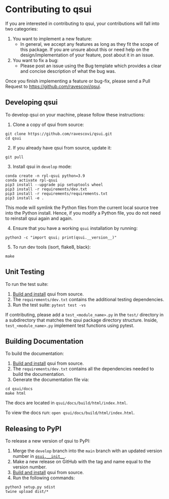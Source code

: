 # Contributing to qsui

If you are interested in contributing to qsui, your contributions will fall into two categories:

1. You want to implement a new feature:
    - In general, we accept any features as long as they fit the scope of this package. If you are unsure about this or need help on the design/implementation of your feature, post about it in an issue.
2. You want to fix a bug:
    - Please post an issue using the Bug template which provides a clear and concise description of what the bug was.

Once you finish implementing a feature or bug-fix, please send a Pull Request to https://github.com/ravescovi/qsui.

## Developing qsui

To develop qsui on your machine, please follow these instructions:

1. Clone a copy of qsui from source:

```
git clone https://github.com/ravescovi/qsui.git
cd qsui
```

2. If you already have qsui from source, update it:

```
git pull
```

3. Install qsui in `develop` mode:

```
conda create -n rpl-qsui python=3.9
conda activate rpl-qsui
pip3 install --upgrade pip setuptools wheel
pip3 install -r requirements/dev.txt
pip3 install -r requirements/requirements.txt
pip3 install -e .
```

This mode will symlink the Python files from the current local source tree into the Python install.
Hence, if you modify a Python file, you do not need to reinstall qsui again and again.

4. Ensure that you have a working `qsui` installation by running:

```
python3 -c "import qsui; print(qsui.__version__)"
```

5. To run dev tools (isort, flake8, black):

```
make
```

## Unit Testing

To run the test suite:

1. [Build and install](#developing-qsui) qsui from source.
2. The `requirements/dev.txt` contains the additional testing dependencies.
3. Run the test suite: `pytest test -vs`

If contributing, please add a `test_<module_name>.py` in the `test/` directory
in a subdirectory that matches the qsui package directory structure. Inside,
`test_<module_name>.py` implement test functions using pytest.

## Building Documentation

To build the documentation:

1. [Build and install](#developing-qsui) qsui from source.
2. The `requirements/dev.txt` contains all the dependencies needed to build the documentation.
3. Generate the documentation file via:
```
cd qsui/docs
make html
```
The docs are located in `qsui/docs/build/html/index.html`.

To view the docs run: `open qsui/docs/build/html/index.html`.

## Releasing to PyPI

To release a new version of qsui to PyPI:

1. Merge the `develop` branch into the `main` branch with an updated version number in [`qsui.__init__`](https://github.com/ravescovi/qsui/blob/main/qsui/__init__.py).
2. Make a new release on GitHub with the tag and name equal to the version number.
3. [Build and install](#developing-qsui) qsui from source.
4. Run the following commands:
```
python3 setup.py sdist
twine upload dist/*
```
